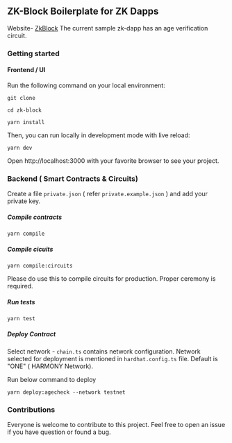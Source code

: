 ## ZK-Block Boilerplate for ZK Dapps

Website- [ZkBlock](https://zkblock.app)
The current sample zk-dapp has an age verification circuit.

### Getting started

#### Frontend / UI

Run the following command on your local environment:

```
git clone

cd zk-block

yarn install

```

Then, you can run locally in development mode with live reload:

```
yarn dev
```

Open http://localhost:3000 with your favorite browser to see your project.

### Backend ( Smart Contracts & Circuits)

Create a file `private.json` ( refer `private.example.json` ) and add your private key.

##### Compile contracts

`yarn compile`

##### Compile cicuits

`yarn compile:circuits`

Please do use this to compile circuits for production. Proper ceremony is required.

##### Run tests

`yarn test`

##### Deploy Contract

Select network - `chain.ts` contains network configuration. Network selected for deployment is mentioned in `hardhat.config.ts` file. Default is "ONE" ( HARMONY Network).

Run below command to deploy

`yarn deploy:agecheck --network testnet`

### Contributions

Everyone is welcome to contribute to this project. Feel free to open an issue if you have question or found a bug.
